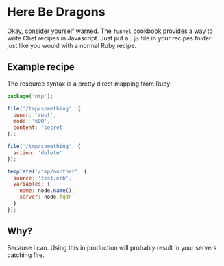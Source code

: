 # Here Be Dragons

Okay, consider yourself warned. The ``funnel`` cookbook provides a way to
write Chef recipes in Javascript. Just put a ``.js`` file in your recipes folder
just like you would with a normal Ruby recipe.

## Example recipe

The resource syntax is a pretty direct mapping from Ruby:

```javascript
package('ntp');

file('/tmp/something', {
  owner: 'root',
  mode: '600',
  content: 'secret'
});

file('/tmp/something', {
  action: 'delete'
});

template('/tmp/another', {
  source: 'test.erb',
  variables: {
    name: node.name(),
    server: node.fqdn
  }
});
```

## Why?

Because I can. Using this in production will probably result in your servers
catching fire.
